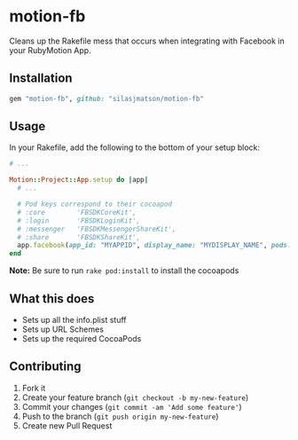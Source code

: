# motion-fb

Cleans up the Rakefile mess that occurs when integrating with Facebook in your RubyMotion App.


## Installation

```ruby
gem "motion-fb", github: "silasjmatson/motion-fb"
```

## Usage

In your Rakefile, add the following to the bottom of your setup block:

```ruby
# ...

Motion::Project::App.setup do |app|
  # ...

  # Pod keys correspond to their cocoapod
  # :core        'FBSDKCoreKit',
  # :login       'FBSDKLoginKit',
  # :messenger   'FBSDKMessengerShareKit',
  # :share       'FBSDKShareKit',
  app.facebook(app_id: "MYAPPID", display_name: "MYDISPLAY_NAME", pods: [:login, :core, :share, :messenger])
end
```

**Note:** Be sure to run `rake pod:install` to install the cocoapods

## What this does

* Sets up all the info.plist stuff
* Sets up URL Schemes
* Sets up the required CocoaPods

## Contributing

1. Fork it
2. Create your feature branch (`git checkout -b my-new-feature`)
3. Commit your changes (`git commit -am 'Add some feature'`)
4. Push to the branch (`git push origin my-new-feature`)
5. Create new Pull Request

